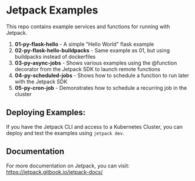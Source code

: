 # Jetpack Examples

This repo contains example services and functions for running with Jetpack.

1. **01-py-flask-hello** - A simple "Hello World" flask example 
2. **02-py-flask-hello-buildpacks** - Same example as 01, but using buildpacks instead of dockerfiles
3. **03-py-async-jobs** - Shows various examples using the @function decorator from the Jetpack SDK to launch remote functions
4. **04-py-scheduled-jobs** - Shows how to schedule a function to run later with the Jetpack SDK
5. **05-py-cron-job** - Demonstrates how to schedule a recurring job in the cluster

## Deploying Examples:

If you have the Jetpack CLI and access to a Kubernetes Cluster, you can deploy and test the examples using `jetpack dev`.

## Documentation

For more documentation on Jetpack, you can visit: https://jetpack.gitbook.io/jetpack-docs/ 




